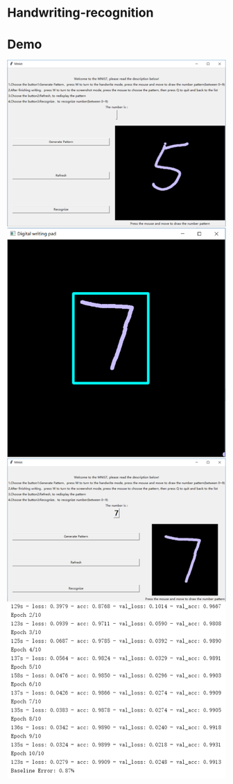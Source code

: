# Handwriting-recognition


# Demo
![image](https://github.com/TianTYC/Handwriting-recognition/blob/master/fig1.png)
![image](https://github.com/TianTYC/Handwriting-recognition/blob/master/fig2.png)
![image](https://github.com/TianTYC/Handwriting-recognition/blob/master/fig3.png)
![image](https://github.com/TianTYC/Handwriting-recognition/blob/master/fig4.png)
